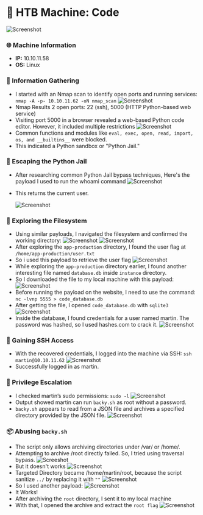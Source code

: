 # 🧬 HTB Machine: Code
![Screenshot](https://imgur.com/tIcikoY.png)
### 🌐 Machine Information
- **IP:**  10.10.11.58
- **OS:** Linux
### 🧭 Information Gathering
- I started with an Nmap scan to identify open ports and running services: `nmap -A -p- 10.10.11.62 -oN nmap_scan`
![Screenshot](https://imgur.com/XqXmywU.png)
- Nmap Results 2 open ports: 22 (ssh), 5000 (HTTP Python-based web service)
- Visiting port 5000 in a browser revealed a web-based Python code editor. However, it included multiple restrictions
![Screenshot](https://imgur.com/0eQ4B7f.png)
- Common functions and modules like `eval, exec, open, read, import, os, and __builtins__` were blocked.
- This indicated a Python sandbox or "Python Jail."

### 🧨 Escaping the Python Jail
- After researching common Python Jail bypass techniques, Here's the payload I used to run the whoami command
![Screenshot](https://imgur.com/c88s96E.png)
- This returns the current user.

    ![Screenshot](https://imgur.com/q3S22Sc.png)
    
### 📂 Exploring the Filesystem
- Using similar payloads, I navigated the filesystem and confirmed the working directory:
![Screenshot](https://imgur.com/Ta8GRLj.png)
![Screenshot](https://imgur.com/4gMLipz.png)
- After exploring the `app-production` directory, I found the user flag at `/home/app-production/user.txt`
- So i used this payload to retrieve the user flag
![Screenshot](https://imgur.com/425Bieg.png)
- While exploring the `app-production` directory earlier, I found another interesting file named `database.db` inside `instance` directory.
- So I downloaded the file to my local machine with this payload:
![Screenshot](https://imgur.com/Op8pk9J.png)
- Before running the payload on the website, I need to use the command: `nc -lvnp 5555 > code_database.db`
- After getting the file, I opened `code_database.db` with `sqlite3`
![Screenshot](https://imgur.com/px65BXU.png)
- Inside the database, I found credentials for a user named martin. The password was hashed, so I used hashes.com to crack it.
![Screenshot](https://imgur.com/8JDFRcQ.png)

### 🔐 Gaining SSH Access
- With the recovered credentials, I logged into the machine via SSH: `ssh martin@10.10.11.62`
![Screenshot](https://imgur.com/tTyG86X.png)
- Successfully logged in as martin.

### 🔼 Privilege Escalation
- I checked martin’s sudo permissions: `sudo -l`
![Screenshot](https://imgur.com/OunL0c5.png)
- Output showed martin can run `backy.sh` as root without a password.
- `backy.sh` appears to read from a JSON file and archives a specified directory provided by the JSON file.
![Screenshot](https://imgur.com/b20PNv0.png)

### 📦 Abusing `backy.sh`
- The script only allows archiving directories under /var/ or /home/.
- Attempting to archive /root directly failed. So, I tried using traversal bypass.
![Screeshot](https://imgur.com/bRpLYWB.png)
- But it doesn't works
![Screenshot](https://imgur.com/IaGQf6I.png)
- Targeted Directory became /home/martin/root, because the script sanitize `../` by replacing it with `""`
![Screenshot](https://imgur.com/d1IC0Jz.png)
- So I used another payload:
![Screenshot](https://imgur.com/rNw3KCx.png)
- It Works!
- After archiving the `root` directory, I sent it to my local machine
- With that, I opened the archive and extract the `root flag`
![Screenshot](https://imgur.com/rbsNLXT.png)